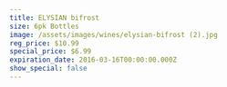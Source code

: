 ```yaml
---
title: ELYSIAN bifrost
size: 6pk Bottles
image: /assets/images/wines/elysian-bifrost (2).jpg
reg_price: $10.99
special_price: $6.99
expiration_date: 2016-03-16T00:00:00.000Z
show_special: false
---
```



